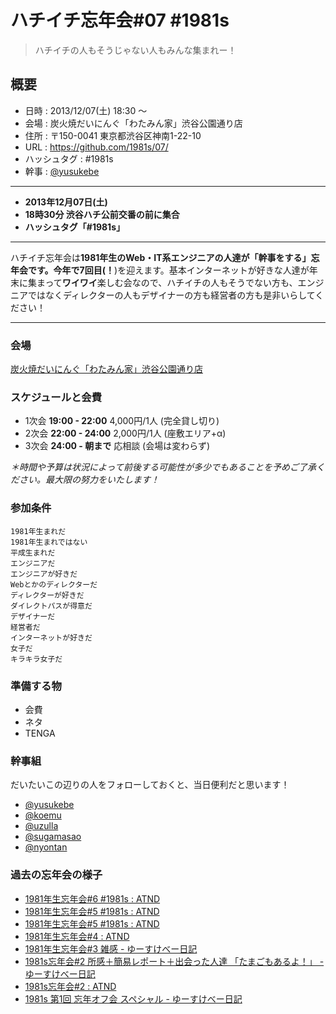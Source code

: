 # ハチイチ忘年会#07 #1981s

> ハチイチの人もそうじゃない人もみんな集まれー！

## 概要

-  日時 : 2013/12/07(土) 18:30 〜
- 会場 : 炭火焼だいにんぐ「わたみん家」渋谷公園通り店 
- 住所 : 〒150-0041 東京都渋谷区神南1-22-10
- URL : https://github.com/1981s/07/
- ハッシュタグ : #1981s
- 幹事 : [@yusukebe](http://twitter.com/yusukebe)

---

- **2013年12月07日(土)**
- **18時30分 渋谷ハチ公前交番の前に集合**
- **ハッシュタグ「#1981s」**

---

ハチイチ忘年会は**1981年生のWeb・IT系エンジニアの人達が「幹事をする」**忘年会です。今年で7回目(**！**)を迎えます。基本インターネットが好きな人達が年末に集まって**ワイワイ**楽しむ会なので、ハチイチの人もそうでない方も、エンジニアではなくディレクターの人もデザイナーの方も経営者の方も是非いらしてください！

---

### 会場

 [炭火焼だいにんぐ「わたみん家」渋谷公園通り店](http://www.hotpepper.jp/strJ000024672/)

### スケジュールと会費

- 1次会 **19:00 - 22:00** 4,000円/1人 (完全貸し切り)
- 2次会 **22:00 - 24:00** 2,000円/1人 (座敷エリア+α)
- 3次会 **24:00 - 朝まで** 応相談 (会場は変わらず)

*＊時間や予算は状況によって前後する可能性が多少でもあることを予めご了承ください。最大限の努力をいたします！*

### 参加条件

    1981年生まれだ
    1981年生まれではない
    平成生まれだ
    エンジニアだ
    エンジニアが好きだ
    Webとかのディレクターだ
    ディレクターが好きだ
    ダイレクトパスが得意だ
    デザイナーだ
    経営者だ
    インターネットが好きだ
    女子だ
    キラキラ女子だ

### 準備する物

- 会費
- ネタ
- TENGA

### 幹事組

だいたいこの辺りの人をフォローしておくと、当日便利だと思います！

- [@yusukebe](http://twitter.com/yusukebe)
- [@koemu](http://twitter.com/koemu)
- [@uzulla](http://twitter.com/uzulla)
- [@sugamasao](http://twitter.com/sugamasao)
- [@nyontan](http://twitter.com/nyontan)

### 過去の忘年会の様子

- [1981年生忘年会#6 #1981s : ATND](http://atnd.org/events/33940)
- [1981年生忘年会#5 #1981s : ATND](http://atnd.org/events/22394)
- [1981年生忘年会#5 #1981s : ATND](http://atnd.org/events/22394)
- [1981年生忘年会#4 : ATND](http://atnd.org/events/9467)
- [1981年生忘年会#3 雑感 - ゆーすけべー日記](http://yusukebe.com/archives/20091220/025801.html)
- [1981s忘年会#2 所感＋簡易レポート＋出会った人達 「たまごもあるよ！」 - ゆーすけべー日記](http://yusukebe.com/archives/20081229/184015.html)
- [1981s忘年会#2 : ATND](http://atnd.org/events/202)
- [1981s 第1回 忘年オフ会 スペシャル - ゆーすけべー日記](http://yusukebe.com/archives/20071223/164846.html)




